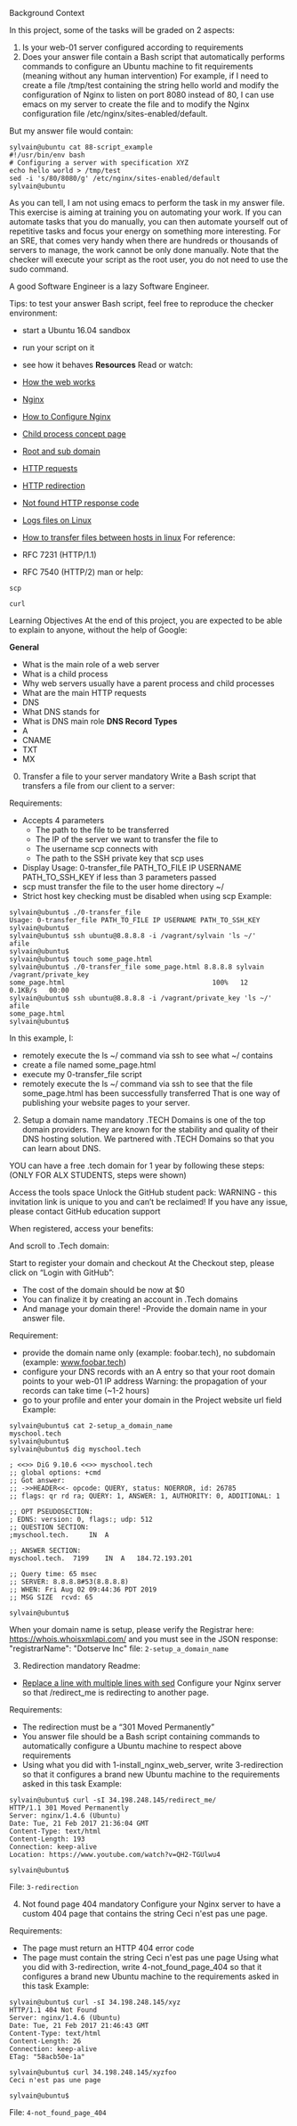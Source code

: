 Background Context


In this project, some of the tasks will be graded on 2 aspects:

1. Is your web-01 server configured according to requirements
2. Does your answer file contain a Bash script that automatically performs commands to configure an Ubuntu machine to fit requirements (meaning without any human intervention)
For example, if I need to create a file /tmp/test containing the string hello world and modify the configuration of Nginx to listen on port 8080 instead of 80, I can use emacs on my server to create the file and to modify the Nginx configuration file /etc/nginx/sites-enabled/default.

But my answer file would contain:
```
sylvain@ubuntu cat 88-script_example
#!/usr/bin/env bash
# Configuring a server with specification XYZ
echo hello world > /tmp/test
sed -i 's/80/8080/g' /etc/nginx/sites-enabled/default
sylvain@ubuntu
```
As you can tell, I am not using emacs to perform the task in my answer file. This exercise is aiming at training you on automating your work. If you can automate tasks that you do manually, you can then automate yourself out of repetitive tasks and focus your energy on something more interesting. For an SRE, that comes very handy when there are hundreds or thousands of servers to manage, the work cannot be only done manually. Note that the checker will execute your script as the root user, you do not need to use the sudo command.

A good Software Engineer is a lazy Software Engineer. 

Tips: to test your answer Bash script, feel free to reproduce the checker environment:

- start a Ubuntu 16.04 sandbox
- run your script on it
- see how it behaves
**Resources**
Read or watch:

- [How the web works](https://intranet.alxswe.com/rltoken/6TI3HiyFdwrbXWKVF24Gxw)
- [Nginx](https://intranet.alxswe.com/rltoken/vkVMGlaf39j2DWAQWzo6EA)
- [How to Configure Nginx](https://intranet.alxswe.com/rltoken/zKrpVxWuUHVdW4URAjdFbw)
- [Child process concept page](https://intranet.alxswe.com/rltoken/Ar18u5sRis1fkvkVgzdcqg)
- [Root and sub domain](https://intranet.alxswe.com/rltoken/xi3peVqYl02PfpHHHlCtxQ)
- [HTTP requests](https://intranet.alxswe.com/rltoken/sBrrP4EAmI3NoYjIgZrUhw)
- [HTTP redirection](https://intranet.alxswe.com/rltoken/Eaa4ZuKvye941hTkP8VlBQ)
- [Not found HTTP response code](https://intranet.alxswe.com/rltoken/eJSp2QFTY6jqqNtz8OVDEw)
- [Logs files on Linux](https://intranet.alxswe.com/rltoken/7WMNY5CWD-CBrxmQrdmfPg)
- [How to transfer files between hosts in linux](https://www.geeksforgeeks.org/scp-command-in-linux-with-examples/)
For reference:

- RFC 7231 (HTTP/1.1)
- RFC 7540 (HTTP/2)
man or help:

`scp`

`curl`

Learning Objectives
At the end of this project, you are expected to be able to explain to anyone, without the help of Google:

**General**
- What is the main role of a web server
- What is a child process
- Why web servers usually have a parent process and child processes
- What are the main HTTP requests
- DNS
- What DNS stands for
- What is DNS main role
**DNS Record Types**
- A
- CNAME
- TXT
- MX
0. Transfer a file to your server
mandatory
Write a Bash script that transfers a file from our client to a server:

Requirements:

- Accepts 4 parameters
	- The path to the file to be transferred
	- The IP of the server we want to transfer the file to
	- The username scp connects with
	- The path to the SSH private key that scp uses
- Display Usage: 0-transfer_file PATH_TO_FILE IP USERNAME PATH_TO_SSH_KEY if less than 3 parameters passed
- scp must transfer the file to the user home directory ~/
- Strict host key checking must be disabled when using scp
Example: 
```
sylvain@ubuntu$ ./0-transfer_file
Usage: 0-transfer_file PATH_TO_FILE IP USERNAME PATH_TO_SSH_KEY
sylvain@ubuntu$
sylvain@ubuntu$ ssh ubuntu@8.8.8.8 -i /vagrant/sylvain 'ls ~/'
afile
sylvain@ubuntu$
sylvain@ubuntu$ touch some_page.html
sylvain@ubuntu$ ./0-transfer_file some_page.html 8.8.8.8 sylvain /vagrant/private_key
some_page.html                                     100%   12     0.1KB/s   00:00
sylvain@ubuntu$ ssh ubuntu@8.8.8.8 -i /vagrant/private_key 'ls ~/'
afile
some_page.html
sylvain@ubuntu$
```
In this example, I:

- remotely execute the ls ~/ command via ssh to see what ~/ contains
- create a file named some_page.html
- execute my 0-transfer_file script
- remotely execute the ls ~/ command via ssh to see that the file some_page.html has been successfully transferred
That is one way of publishing your website pages to your server.
2. Setup a domain name
mandatory
.TECH Domains is one of the top domain providers. They are known for the stability and quality of their DNS hosting solution. We partnered with .TECH Domains so that you can learn about DNS.

YOU can have a free .tech domain for 1 year by following these steps:
(ONLY FOR ALX STUDENTS, steps were shown)

Access the tools space
Unlock the GitHub student pack: WARNING - this invitation link is unique to you and can’t be reclaimed! If you have any issue, please contact GitHub education support


When registered, access your benefits:


And scroll to .Tech domain:


Start to register your domain and checkout
At the Checkout step, please click on “Login with GitHub”:
 

- The cost of the domain should be now at $0
- You can finalize it by creating an account in .Tech domains
- And manage your domain there!
-Provide the domain name in your answer file.

Requirement:

- provide the domain name only (example: foobar.tech), no subdomain (example: www.foobar.tech)
- configure your DNS records with an A entry so that your root domain points to your web-01 IP address Warning: the propagation of your records can take time (~1-2 hours)
- go to your profile and enter your domain in the Project website url field
Example:

```
sylvain@ubuntu$ cat 2-setup_a_domain_name
myschool.tech
sylvain@ubuntu$
sylvain@ubuntu$ dig myschool.tech

; <<>> DiG 9.10.6 <<>> myschool.tech
;; global options: +cmd
;; Got answer:
;; ->>HEADER<<- opcode: QUERY, status: NOERROR, id: 26785
;; flags: qr rd ra; QUERY: 1, ANSWER: 1, AUTHORITY: 0, ADDITIONAL: 1

;; OPT PSEUDOSECTION:
; EDNS: version: 0, flags:; udp: 512
;; QUESTION SECTION:
;myschool.tech.     IN  A

;; ANSWER SECTION:
myschool.tech.  7199    IN  A   184.72.193.201

;; Query time: 65 msec
;; SERVER: 8.8.8.8#53(8.8.8.8)
;; WHEN: Fri Aug 02 09:44:36 PDT 2019
;; MSG SIZE  rcvd: 65

sylvain@ubuntu$
```
When your domain name is setup, please verify the Registrar here: https://whois.whoisxmlapi.com/ and you must see in the JSON response: "registrarName": "Dotserve Inc"
file: `2-setup_a_domain_name`

3. Redirection
mandatory
Readme:

- [Replace a line with multiple lines with sed](https://intranet.alxswe.com/rltoken/RRP9hX3MlQdABaKZD-Y_cA)
Configure your Nginx server so that /redirect_me is redirecting to another page.

Requirements:

- The redirection must be a “301 Moved Permanently”
- You answer file should be a Bash script containing commands to automatically configure a Ubuntu machine to respect above requirements
- Using what you did with 1-install_nginx_web_server, write 3-redirection so that it configures a brand new Ubuntu machine to the requirements asked in this task
Example:
```
sylvain@ubuntu$ curl -sI 34.198.248.145/redirect_me/
HTTP/1.1 301 Moved Permanently
Server: nginx/1.4.6 (Ubuntu)
Date: Tue, 21 Feb 2017 21:36:04 GMT
Content-Type: text/html
Content-Length: 193
Connection: keep-alive
Location: https://www.youtube.com/watch?v=QH2-TGUlwu4

sylvain@ubuntu$
```
File: `3-redirection`

4. Not found page 404
mandatory
Configure your Nginx server to have a custom 404 page that contains the string Ceci n'est pas une page.

Requirements:

- The page must return an HTTP 404 error code
- The page must contain the string Ceci n'est pas une page
Using what you did with 3-redirection, write 4-not_found_page_404 so that it configures a brand new Ubuntu machine to the requirements asked in this task
Example:
```
sylvain@ubuntu$ curl -sI 34.198.248.145/xyz
HTTP/1.1 404 Not Found
Server: nginx/1.4.6 (Ubuntu)
Date: Tue, 21 Feb 2017 21:46:43 GMT
Content-Type: text/html
Content-Length: 26
Connection: keep-alive
ETag: "58acb50e-1a"

sylvain@ubuntu$ curl 34.198.248.145/xyzfoo
Ceci n'est pas une page

sylvain@ubuntu$
```
File: `4-not_found_page_404`
